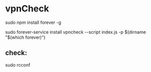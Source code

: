 # vpnCheck


sudo npm install forever -g

sudo forever-service install vpncheck --script index.js -p $(dirname "$(which forever)")
## check:
sudo rcconf
